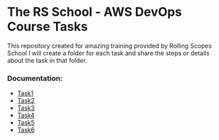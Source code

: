 # The RS School - AWS DevOps Course Tasks
This repository created for amazing training provided by Rolling Scopes School
I will create a folder for each task and share the steps or details about the task in that folder.

### Documentation:
- [Task1](https://github.com/ozdemiremrah81/rsschool-devops-course-tasks/blob/main/task1/readme.md)
- [Task2](https://github.com/ozdemiremrah81/rsschool-devops-course-tasks/blob/task2/task2/readme.md)
- [Task3](https://github.com/ozdemiremrah81/rsschool-devops-course-tasks/blob/task3/task3/readme.md)
- [Task4](https://github.com/ozdemiremrah81/rsschool-devops-course-tasks/blob/task4/task4/readme.md)
- [Task5](https://github.com/ozdemiremrah81/rsschool-devops-course-tasks/blob/task5/task5/readme.md)
- [Task6](https://github.com/ozdemiremrah81/rsschool-devops-course-tasks/tree/task6-2/task6#readme)
